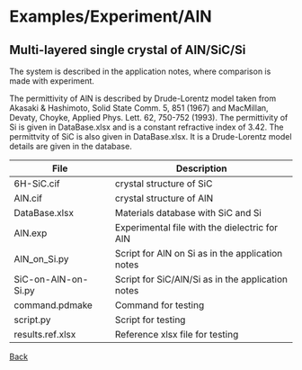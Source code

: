 # Examples/Experiment/AlN
## Multi-layered single crystal of AlN/SiC/Si

The system is described in the application notes, where comparison is made with experiment.

The permittivity of AlN is described by Drude-Lorentz model taken from Akasaki & Hashimoto, Solid State Comm. 5, 851 (1967) and  MacMillan, Devaty, Choyke, Applied Phys. Lett. 62, 750-752 (1993).
The permittivity of Si is given in DataBase.xlsx and is a constant refractive index of 3.42.
The permittvity of SiC is also given in DataBase.xlsx.  It is a Drude-Lorentz model details are given in the database.

  | **File**            | **Description**                                       |
  | ------------------- | ----------------------------------------------------- |
  | 6H-SiC.cif          | crystal structure of SiC          |
  | AlN.cif             | crystal structure of AlN          |
  | DataBase.xlsx       | Materials database with SiC and Si          |
  | AlN.exp             | Experimental file with the dielectric for AlN           |
  | AlN_on_Si.py        | Script for AlN on Si as in the application notes           |
  | SiC-on-AlN-on-Si.py | Script for SiC/AlN/Si as in the application notes           |
  | command.pdmake      | Command for testing           |
  | script.py           | Script for testing           |
  | results.ref.xlsx    | Reference xlsx file for testing           |

[Back](..)
